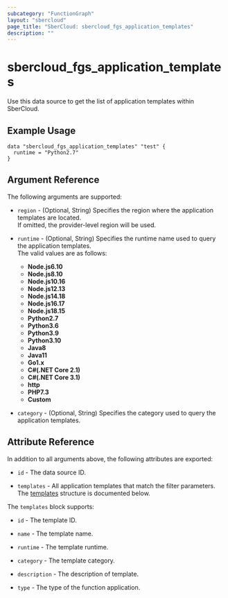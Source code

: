 ```yaml
---
subcategory: "FunctionGraph"
layout: "sbercloud"
page_title: "SberCloud: sbercloud_fgs_application_templates"
description: ""
---
```


# sbercloud_fgs_application_templates

Use this data source to get the list of application templates within SberCloud.

## Example Usage

```hcl
data "sbercloud_fgs_application_templates" "test" {
  runtime = "Python2.7"
}
```

## Argument Reference

The following arguments are supported:

* `region` - (Optional, String) Specifies the region where the application templates are located.  
  If omitted, the provider-level region will be used.

* `runtime` - (Optional, String) Specifies the runtime name used to query the application templates.  
  The valid values are as follows:
  + **Node.js6.10**
  + **Node.js8.10**
  + **Node.js10.16**
  + **Node.js12.13**
  + **Node.js14.18**
  + **Node.js16.17**
  + **Node.js18.15**
  + **Python2.7**
  + **Python3.6**
  + **Python3.9**
  + **Python3.10**
  + **Java8**
  + **Java11**
  + **Go1.x**
  + **C#(.NET Core 2.1)**
  + **C#(.NET Core 3.1)**
  + **http**
  + **PHP7.3**
  + **Custom**

* `category` - (Optional, String) Specifies the category used to query the application templates.

## Attribute Reference

In addition to all arguments above, the following attributes are exported:

* `id` - The data source ID.

* `templates` - All application templates that match the filter parameters.  
  The [templates](#fgs_application_templates) structure is documented below.

<a name="fgs_application_templates"></a>
The `templates` block supports:

* `id` - The template ID.

* `name` - The template name.

* `runtime` -  The template runtime.

* `category` - The template category.

* `description` - The description of template.

* `type` - The type of the function application.
